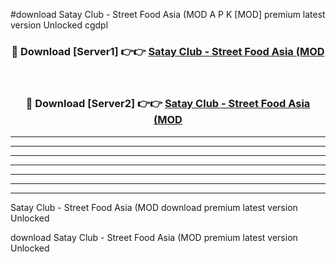 #download Satay Club - Street Food Asia (MOD A P K [MOD] premium latest version Unlocked cgdpl 



<div align="center">
<h3>🔴 Download [Server1] 👉👉 <a href="https://apkdownload3.web.app/">Satay Club - Street Food Asia (MOD</a></h3><br>

<h3>🔴 Download [Server2] 👉👉 <a href="https://apkdownload3.web.app/">Satay Club - Street Food Asia (MOD</a></h3>
</div>





----------------------------------------------------------

----------------------------------------------------------

----------------------------------------------------------

----------------------------------------------------------

----------------------------------------------------------

----------------------------------------------------------

----------------------------------------------------------

Satay Club - Street Food Asia (MOD download premium latest version Unlocked

download Satay Club - Street Food Asia (MOD premium latest version Unlocked
